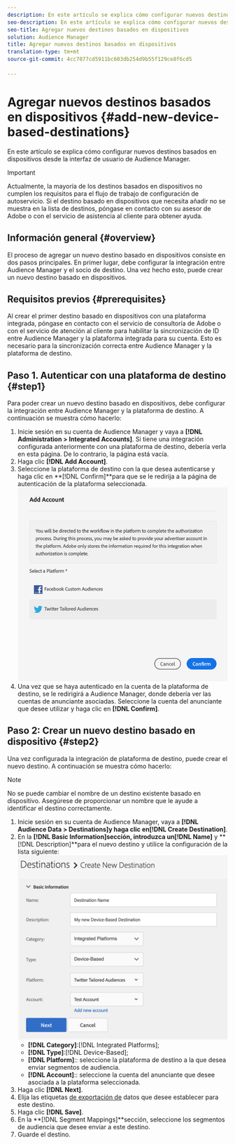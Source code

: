 ```yaml
---
description: En este artículo se explica cómo configurar nuevos destinos basados en dispositivos desde la interfaz de usuario de Audience Manager.
seo-description: En este artículo se explica cómo configurar nuevos destinos basados en dispositivos desde la interfaz de usuario de Audience Manager.
seo-title: Agregar nuevos destinos basados en dispositivos
solution: Audience Manager
title: Agregar nuevos destinos basados en dispositivos
translation-type: tm+mt
source-git-commit: 4cc7077cd5911bc603db254d9b55f129ce8f6cd5

---
```



# Agregar nuevos destinos basados en dispositivos {#add-new-device-based-destinations}

En este artículo se explica cómo configurar nuevos destinos basados en dispositivos desde la interfaz de usuario de Audience Manager.

>[!IMPORTANT]
>
>Actualmente, la mayoría de los destinos basados en dispositivos no cumplen los requisitos para el flujo de trabajo de configuración de autoservicio. Si el destino basado en dispositivos que necesita añadir no se muestra en la lista de destinos, póngase en contacto con su asesor de Adobe o con el servicio de asistencia al cliente para obtener ayuda.

## Información general {#overview}

El proceso de agregar un nuevo destino basado en dispositivos consiste en dos pasos principales. En primer lugar, debe configurar la integración entre Audience Manager y el socio de destino. Una vez hecho esto, puede crear un nuevo destino basado en dispositivos.

## Requisitos previos {#prerequisites}

Al crear el primer destino basado en dispositivos con una plataforma integrada, póngase en contacto con el servicio de consultoría de Adobe o con el servicio de atención al cliente para habilitar la sincronización de ID entre Audience Manager y la plataforma integrada para su cuenta. Esto es necesario para la sincronización correcta entre Audience Manager y la plataforma de destino.



## Paso 1. Autenticar con una plataforma de destino {#step1}

Para poder crear un nuevo destino basado en dispositivos, debe configurar la integración entre Audience Manager y la plataforma de destino. A continuación se muestra cómo hacerlo:

1. Inicie sesión en su cuenta de Audience Manager y vaya a **[!DNL Administration > Integrated Accounts]**. Si tiene una integración configurada anteriormente con una plataforma de destino, debería verla en esta página. De lo contrario, la página está vacía.
1. Haga clic **[!DNL Add Account]**.
1. Seleccione la plataforma de destino con la que desea autenticarse y haga clic en **[!DNL Confirm]**para que se le redirija a la página de autenticación de la plataforma seleccionada.![plataformas integradas](assets/dbd-integrated-platforms.png)
1. Una vez que se haya autenticado en la cuenta de la plataforma de destino, se le redirigirá a Audience Manager, donde debería ver las cuentas de anunciante asociadas. Seleccione la cuenta del anunciante que desee utilizar y haga clic en **[!DNL Confirm]**.

## Paso 2: Crear un nuevo destino basado en dispositivo {#step2}

Una vez configurada la integración de plataforma de destino, puede crear el nuevo destino. A continuación se muestra cómo hacerlo:

>[!NOTE]
>
>No se puede cambiar el nombre de un destino existente basado en dispositivo. Asegúrese de proporcionar un nombre que le ayude a identificar el destino correctamente.

1. Inicie sesión en su cuenta de Audience Manager, vaya a **[!DNL Audience Data > Destinations]**y haga clic en**[!DNL Create Destination]**.
1. En la **[!DNL Basic Information]**sección, introduzca un**[!DNL Name]** y **[!DNL Description]**para el nuevo destino y utilice la configuración de la lista siguiente:![configuración](assets/dbd-new-basic.png)
   * **[!DNL Category]**:[!DNL Integrated Platforms];
   * **[!DNL Type]**:[!DNL Device-Based];
   * **[!DNL Platform]**:: seleccione la plataforma de destino a la que desea enviar segmentos de audiencia.
   * **[!DNL Account]**:: seleccione la cuenta del anunciante que desee asociada a la plataforma seleccionada.
1. Haga clic **[!DNL Next]**.
1. Elija las etiquetas [de exportación de](/help/using/features/data-export-controls.md#controls-labels) datos que desee establecer para este destino.
1. Haga clic **[!DNL Save]**.
1. En la **[!DNL Segment Mappings]**sección, seleccione los segmentos de audiencia que desee enviar a este destino.
1. Guarde el destino.
